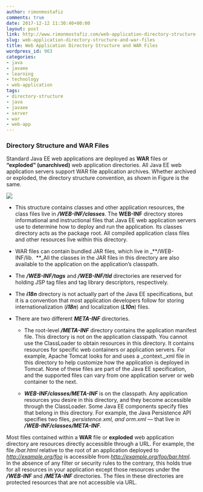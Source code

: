 ```yaml
---
author: rimonmostafiz
comments: true
date: 2017-12-12 11:30:40+00:00
layout: post
link: http://www.rimonmostafiz.com/web-application-directory-structure-and-war-files/
slug: web-application-directory-structure-and-war-files
title: Web Application Directory Structure and WAR Files
wordpress_id: 963
categories:
- java
- javaee
- learning
- technology
- web-application
tags:
- directory-structure
- java
- javaee
- server
- war
- web-app
---
```


### Directory Structure and WAR Files


Standard Java EE web applications are deployed as **WAR** files or **“exploded” (unarchived)** web application directories. All Java EE web application servers support WAR file application archives. Whether archived or exploded, the directory structure convention, as shown in Figure is the same.

![](http://www.rimonmostafiz.com/wp-content/uploads/2017/12/directory-structure-and-WAR-files-229x300.jpg)





 	
  * This structure contains classes and other application resources, the class files live in **_/WEB-INF/classes_**. The **WEB-INF** directory stores informational and instructional files that Java EE web application servers use to determine how to deploy and run the application. Its classes directory acts as the package root. All compiled application class files and other resources live within this directory.

 	
  * WAR files can contain bundled JAR files, which live in _**/WEB-INF/lib.  **_All the classes in the JAR files in this directory are also available to the application on the application’s classpath.

 	
  * The _**/WEB-INF/tags**_ and _**/WEB-INF/tld**_ directories are reserved for holding JSP tag files and tag library descriptors, respectively.

 	
  * The _**i18n**_ directory is not actually part of the Java EE specifications, but it is a convention that most application developers follow for storing internationalization (_**i18n**_) and localization (_**L10n**_) files.

 	
  * There are two different _**META-INF**_ directories.

 	
    * The root-level _**/META-INF**_ directory contains the application manifest file. This directory is not on the application classpath. You cannot
use the ClassLoader to obtain resources in this directory.
It contains resources for specific web containers or application servers.
For example, Apache Tomcat looks for and uses a _context._xml file in this directory to help customize how the application is deployed in Tomcat.
None of these files are part of the Java EE specification, and the supported files can vary from one application server or web container to the next.

 	
    * _**WEB-INF/classes/META-INF**_ is on the classpath.
Any application resources you desire in this directory, and they become accessible through the ClassLoader.
Some Java EE components specify files that belong in this directory.
For example, the Java Persistence API specifies two files, _persistence.xml, _and orm_.xml_ — that live in _**/WEB-INF/classes/META-INF**_.





Most files contained within a **WAR** file or **exploded** web application directory are resources directly accessible through a URL.
For example, the file _/bar.html_ relative to the root of an application deployed to _http://example.org/foo_ is accessible from _http://example.org/foo/bar.html_.
In the absence of any filter or security rules to the contrary, this holds true for all resources in your application except those resources under the _**/WEB-INF**_ and _**/META-INF**_ directories. The files in these directories are protected resources that are not accessible via URL.
